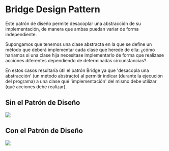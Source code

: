 # Bridge Design Pattern

Este patrón de diseño permite desacoplar una abstracción de su implementación, 
de manera que ambas puedan variar de forma independiente.

Supongamos que tenemos una clase abstracta en la que se define un método que deberá 
implementar cada clase que herede de ella: ¿cómo haríamos si una clase hija necesitase 
implementarlo de forma que realizase acciones diferentes dependiendo de determinadas circunstancias?.

En estos casos resultaría útil el patrón Bridge ya que 'desacopla una abstracción' 
(un método abstracto) al permitir indicar (durante la ejecución del programa) a una clase qué 'implementación' 
del mismo debe utilizar (qué acciones debe realizar).


## Sin el Patrón de Diseño
![](https://www.geeksforgeeks.org/wp-content/uploads/im2.png)

## Con el Patrón de Diseño
![](https://cdncontribute.geeksforgeeks.org/wp-content/uploads/BridgeDesign3.png)
